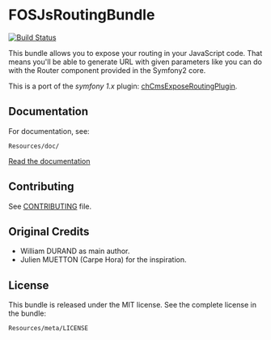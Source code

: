 FOSJsRoutingBundle
==================

[![Build
Status](https://secure.travis-ci.org/FriendsOfSymfony/FOSJsRoutingBundle.png?branch=master)](http://travis-ci.org/FriendsOfSymfony/FOSJsRoutingBundle)

This bundle allows you to expose your routing in your JavaScript code.
That means you'll be able to generate URL with given parameters like you can do with the Router component provided in the Symfony2 core.

This is a port of the _symfony 1.x_ plugin: [chCmsExposeRoutingPlugin](https://github.com/themouette/chCmsExposeRoutingPlugin).

Documentation
-------------

For documentation, see:

    Resources/doc/

[Read the
documentation](https://github.com/FriendsOfSymfony/FOSJsRoutingBundle/blob/master/Resources/doc/index.md)

Contributing
------------

See
[CONTRIBUTING](https://github.com/FriendsOfSymfony/FOSJsRoutingBundle/blob/master/CONTRIBUTING.md)
file.

Original Credits
----------------

* William DURAND as main author.
* Julien MUETTON (Carpe Hora) for the inspiration.

License
-------

This bundle is released under the MIT license. See the complete license in the
bundle:

    Resources/meta/LICENSE
